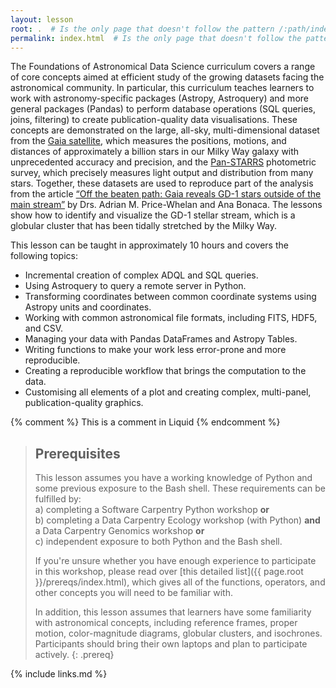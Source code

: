 ```yaml
---
layout: lesson
root: .  # Is the only page that doesn't follow the pattern /:path/index.html
permalink: index.html  # Is the only page that doesn't follow the pattern /:path/index.html
---
```

The Foundations of Astronomical Data Science curriculum covers a range of core concepts aimed at efficient study of the 
growing datasets facing the astronomical community. In particular, this curriculum teaches learners to work with 
astronomy-specific packages (Astropy, Astroquery) and more general packages (Pandas) to perform database operations
(SQL queries, joins, filtering) to create publication-quality data visualisations. These concepts are demonstrated on the
large, all-sky, multi-dimensional dataset from the [Gaia satellite](https://sci.esa.int/web/gaia), which measures the 
positions, motions, and distances of approximately a billion stars in our Milky Way galaxy with unprecedented accuracy and
precision, and the [Pan-STARRS](https://panstarrs.stsci.edu/) photometric survey, which precisely measures light output and 
distribution from many stars. Together, these datasets are used to reproduce part of the analysis from the article 
[“Off the beaten path: Gaia reveals GD-1 stars outside of the main stream”](https://arxiv.org/abs/1805.00425) by Drs. Adrian
M. Price-Whelan and Ana Bonaca. The lessons show how to identify and visualize the GD-1 stellar stream, which is a globular
cluster that has been tidally stretched by the Milky Way.

This lesson can be taught in approximately 10 hours and covers the following topics:
* Incremental creation of complex ADQL and SQL queries.
* Using Astroquery to query a remote server in Python.
* Transforming coordinates between common coordinate systems using Astropy units and coordinates.
* Working with common astronomical file formats, including FITS, HDF5, and CSV.
* Managing your data with Pandas DataFrames and Astropy Tables.
* Writing functions to make your work less error-prone and more reproducible.
* Creating a reproducible workflow that brings the computation to the data.
* Customising all elements of a plot and creating complex, multi-panel, publication-quality graphics.

<!-- this is an html comment -->

{% comment %} This is a comment in Liquid {% endcomment %}

> ## Prerequisites
> 
> This lesson assumes you have a working knowledge of Python and some previous exposure to the Bash shell. 
> These requirements can be fulfilled by:  
> a) completing a Software Carpentry Python workshop **or**  
> b) completing a Data Carpentry Ecology workshop (with Python) **and** a Data Carpentry Genomics workshop **or**  
> c) independent exposure to both Python and the Bash shell. 
> 
> If you're unsure whether you have enough experience to participate in this workshop, please read over
> [this detailed list]({{ page.root }}/prereqs/index.html), which gives all of the functions, operators, and other concepts you will need
> to be familiar with.
> 
> In addition, this lesson assumes that learners have some familiarity with astronomical concepts, including 
> reference frames, proper motion, color-magnitude diagrams, globular clusters, and isochrones. Participants should bring their own laptops and plan to participate actively.
{: .prereq}

{% include links.md %}
